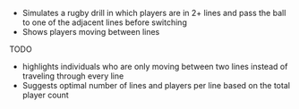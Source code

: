 - Simulates a rugby drill in which players are in 2+ lines and pass the ball to one of the adjacent lines before switching
- Shows players moving between lines


TODO
- highlights individuals who are only moving between two lines instead of traveling through every line 
- Suggests optimal number of lines and players per line based on the total player count
